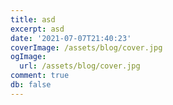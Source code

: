 ```yaml
---
title: asd
excerpt: asd
date: '2021-07-07T21:40:23'
coverImage: /assets/blog/cover.jpg
ogImage:
  url: /assets/blog/cover.jpg
comment: true
db: false
---
```

